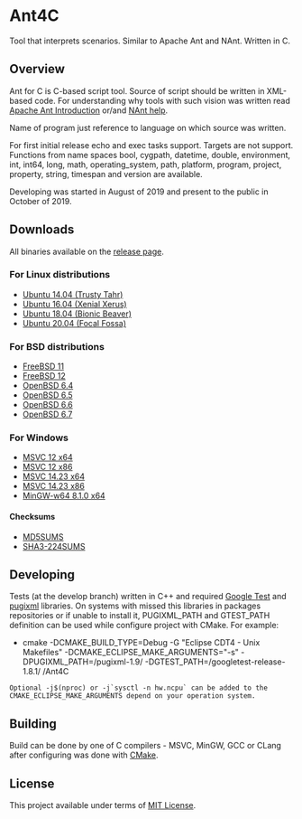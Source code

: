 # Ant4C
Tool that interprets scenarios. Similar to Apache Ant and NAnt. Written in C.

## Overview
Ant for C is C-based script tool. Source of script should be written in XML-based code.
For understanding why tools with such vision was written read [Apache Ant Introduction](http://jakarta.apache.org/ant/manual/) or/and [NAnt help](http://nant.sourceforge.net/).

Name of program just reference to language on which source was written.

For first initial release echo and exec tasks support. Targets are not support. Functions from name spaces bool, cygpath, datetime, double, environment, int, int64, long, math, operating_system, path, platform, program, project, property, string, timespan and version are available.

Developing was started in August of 2019 and present to the public in October of 2019.

## Downloads
All binaries available on the [release page](https://github.com/TheVice/Ant4C/releases/).

### For Linux distributions
* [Ubuntu 14.04 (Trusty Tahr)](https://github.com/TheVice/Ant4C/releases/download/v2019.10.21/ant4c_2019.10.21-1trusty1.0_amd64.deb)
* [Ubuntu 16.04 (Xenial Xerus)](https://github.com/TheVice/Ant4C/releases/download/v2019.10.21/ant4c_2019.10.21-1xenial1.0_amd64.deb)
* [Ubuntu 18.04 (Bionic Beaver)](https://github.com/TheVice/Ant4C/releases/download/v2019.10.21/ant4c_2019.10.21-1bionic1.0_amd64.deb)
* [Ubuntu 20.04 (Focal Fossa)](https://github.com/TheVice/Ant4C/releases/download/v2019.10.21/ant4c_2019.10.21-1focal1.0_amd64.deb)

### For BSD distributions
* [FreeBSD 11](https://github.com/TheVice/Ant4C/releases/download/v2019.10.21/ant4c-2019.10.21_freebsd_11.txz)
* [FreeBSD 12](https://github.com/TheVice/Ant4C/releases/download/v2019.10.21/ant4c-2019.10.21_freebsd_12.txz)
* [OpenBSD 6.4](https://github.com/TheVice/Ant4C/releases/download/v2019.10.21/ant4c-2019.10.21_openbsd_6.4.tgz)
* [OpenBSD 6.5](https://github.com/TheVice/Ant4C/releases/download/v2019.10.21/ant4c-2019.10.21_openbsd_6.5.tgz)
* [OpenBSD 6.6](https://github.com/TheVice/Ant4C/releases/download/v2019.10.21/ant4c-2019.10.21_openbsd_6.6.tgz)
* [OpenBSD 6.7](https://github.com/TheVice/Ant4C/releases/download/v2019.10.21/ant4c-2019.10.21_openbsd_6.7.tgz)

### For Windows
* [MSVC 12 x64](https://github.com/TheVice/Ant4C/releases/download/v2019.10.21/ant4c_app_2019.10.21_MSVC_12_x64.zip)
* [MSVC 12 x86](https://github.com/TheVice/Ant4C/releases/download/v2019.10.21/ant4c_app_2019.10.21_MSVC_12_x86.zip)
* [MSVC 14.23 x64](https://github.com/TheVice/Ant4C/releases/download/v2019.10.21/ant4c_app_2019.10.21_MSVC_1423_x64.zip)
* [MSVC 14.23 x86](https://github.com/TheVice/Ant4C/releases/download/v2019.10.21/ant4c_app_2019.10.21_MSVC_1423_x86.zip)
* [MinGW-w64 8.1.0 x64](https://github.com/TheVice/Ant4C/releases/download/v2019.10.21/ant4c_app_2019.10.21_MinGW-w64_8.1.0_x64.zip)

#### Checksums

* [MD5SUMS](MD5SUMS)
* [SHA3-224SUMS](SHA3-224SUMS)

## Developing
Tests (at the develop branch) written in C++ and required [Google Test](https://github.com/google/googletest) and [pugixml](https://github.com/zeux/pugixml/) libraries.
On systems with missed this libraries in packages repositories or if unable to install it, PUGIXML_PATH and GTEST_PATH definition can be used while configure project with CMake.
For example:
* cmake -DCMAKE_BUILD_TYPE=Debug -G "Eclipse CDT4 - Unix Makefiles" -DCMAKE_ECLIPSE_MAKE_ARGUMENTS="-s" -DPUGIXML_PATH=<full path>/pugixml-1.9/ -DGTEST_PATH=<full path>/googletest-release-1.8.1/ <full path>/Ant4C
```
Optional -j$(nproc) or -j`sysctl -n hw.ncpu` can be added to the CMAKE_ECLIPSE_MAKE_ARGUMENTS depend on your operation system.
```

## Building
Build can be done by one of C compilers - MSVC, MinGW, GCC or CLang after configuring was done with [CMake](http://www.cmake.org/download/).

## License
This project available under terms of [MIT License](LICENSE).
